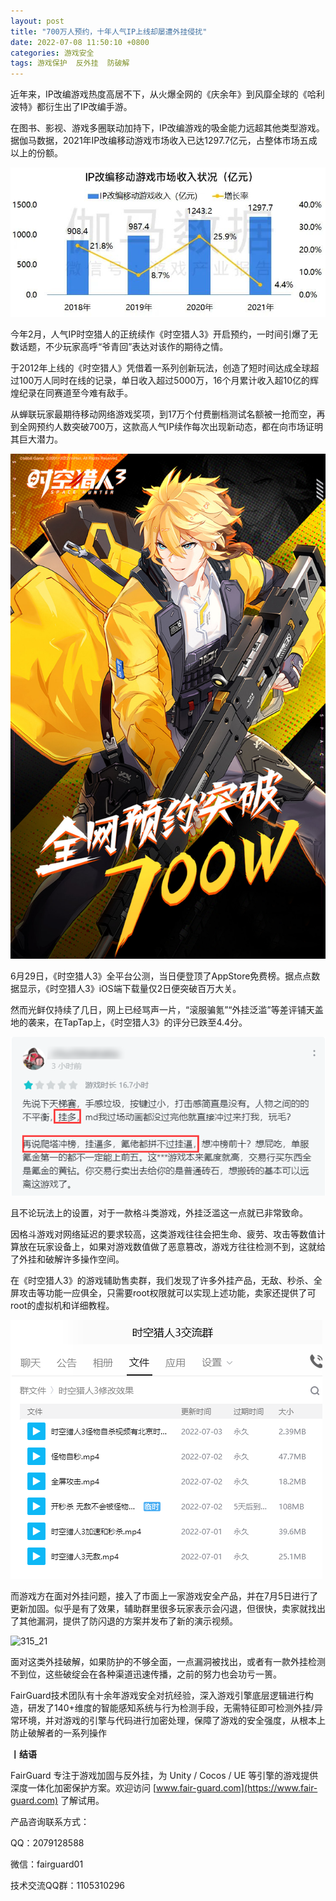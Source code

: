 ```yaml
---
layout: post
title: "700万人预约，十年人气IP上线却屡遭外挂侵扰"
date: 2022-07-08 11:50:10 +0800
categories: 游戏安全
tags: 游戏保护  反外挂  防破解
---
```


近年来，IP改编游戏热度高居不下，从火爆全网的《庆余年》到风靡全球的《哈利波特》都衍生出了IP改编手游。  

在图书、影视、游戏多圈联动加持下，IP改编游戏的吸金能力远超其他类型游戏。据伽马数据，2021年IP改编移动游戏市场收入已达1297.7亿元，占整体市场五成以上的份额。<!-- more -->  

![315_21](/assets/res/202103/市场.jpg)  

今年2月，人气IP时空猎人的正统续作《时空猎人3》开启预约，一时间引爆了无数话题，不少玩家高呼“爷青回”表达对该作的期待之情。  

于2012年上线的《时空猎人》凭借着一系列创新玩法，创造了短时间达成全球超过100万人同时在线的记录，单日收入超过5000万，16个月累计收入超10亿的辉煌纪录在同赛道至今难有敌手。  

从蝉联玩家最期待移动网络游戏奖项，到17万个付费删档测试名额被一抢而空，再到全网预约人数突破700万，这款高人气IP续作每次出现新动态，都在向市场证明其巨大潜力。  

![315_21](/assets/res/202103/人气.png)  

6月29日，《时空猎人3》全平台公测，当日便登顶了AppStore免费榜。据点点数据显示，《时空猎人3》iOS端下载量仅2日便突破百万大关。  

然而光鲜仅持续了几日，网上已经骂声一片，“滚服骗氪”“外挂泛滥”等差评铺天盖地的袭来，在TapTap上，《时空猎人3》的评分已跌至4.4分。  

![315_21](/assets/res/202103/反馈.png)  

且不论玩法上的设置，对于一款格斗类游戏，外挂泛滥这一点就已非常致命。  

因格斗游戏对网络延迟的要求较高，这类游戏往往会把生命、疲劳、攻击等数值计算放在玩家设备上，如果对游戏数值做了恶意篡改，游戏方往往检测不到，这就给了外挂和破解许多操作空间。  

在《时空猎人3》的游戏辅助售卖群，我们发现了许多外挂产品，无敌、秒杀、全屏攻击等功能一应俱全，只需要root权限就可以实现上述功能，卖家还提供了可root的虚拟机和详细教程。  

![315_21](/assets/res/202103/外挂.png)  

而游戏方在面对外挂问题，接入了市面上一家游戏安全产品，并在7月5日进行了更新加固。似乎是有了效果，辅助群里很多玩家表示会闪退，但很快，卖家就找出了其他漏洞，提供了防闪退的方案并发布了新的演示视频。  

![315_21](/assets/res/202103/演示.gif)  

面对这类外挂破解，如果防护的不够全面，一点漏洞被找出，或者有一款外挂检测不到位，这些破绽会在各种渠道迅速传播，之前的努力也会功亏一篑。  

FairGuard技术团队有十余年游戏安全对抗经验，深入游戏引擎底层逻辑进行构造，研发了140+维度的智能感知系统与行为检测手段，无需特征即可检测外挂/异常环境，并对游戏的引擎与代码进行加密处理，保障了游戏的安全强度，从根本上防止破解者的一系列操作  

**丨结语**  

FairGuard 专注于游戏加固与反外挂，为 Unity / Cocos / UE 等引擎的游戏提供深度一体化加密保护方案。欢迎访问 [www.fair-guard.com](https://www.fair-guard.com) 了解试用。    

产品咨询联系方式：  

QQ：2079128588  

微信：fairguard01  

技术交流QQ群：1105310296  
